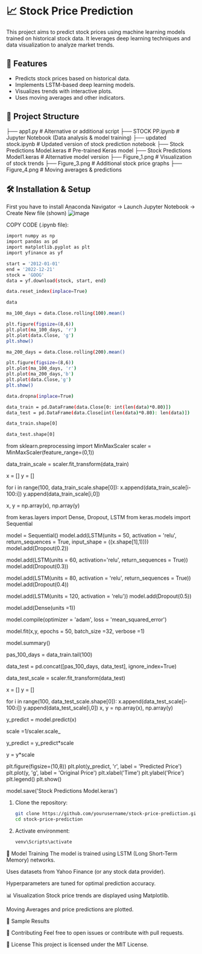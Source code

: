 # 📈 Stock Price Prediction

This project aims to predict stock prices using machine learning models trained on historical stock data. It leverages deep learning techniques and data visualization to analyze market trends.

## 🚀 Features
- Predicts stock prices based on historical data.
- Implements LSTM-based deep learning models.
- Visualizes trends with interactive plots.
- Uses moving averages and other indicators.

## 📂 Project Structure
├── app1.py                 # Alternative or additional script
├── STOCK PP.ipynb          # Jupyter Notebook (Data analysis & model training)
├── updated stock.ipynb     # Updated version of stock prediction notebook
├── Stock Predictions Model.keras     # Pre-trained Keras model
├── Stock Predictions Model1.keras    # Alternative model version
├── Figure_1.png            # Visualization of stock trends
├── Figure_3.png            # Additional stock price graphs
├── Figure_4.png            # Moving averages & predictions


## 🛠️ Installation & Setup

First you have to install Anaconda Navigator  -> Launch Jupyter Notebook -> Create New file (shown)
![image](https://github.com/user-attachments/assets/44c97eb0-ace3-4845-afd2-0b23ab1768af)

COPY CODE (.ipynb file):
``` bash
import numpy as np
import pandas as pd
import matplotlib.pyplot as plt
import yfinance as yf
```
``` bash
start = '2012-01-01'
end = '2022-12-21'
stock = 'GOOG'
data = yf.download(stock, start, end)
```
``` bash
data.reset_index(inplace=True)
```
``` bash
data
```
``` bash
ma_100_days = data.Close.rolling(100).mean()
```
``` bash
plt.figure(figsize=(8,6))
plt.plot(ma_100_days, 'r')
plt.plot(data.Close, 'g')
plt.show()
```
``` bash
ma_200_days = data.Close.rolling(200).mean()
```
``` bash
plt.figure(figsize=(8,6))
plt.plot(ma_100_days, 'r')
plt.plot(ma_200_days,'b')
plt.plot(data.Close,'g')
plt.show()
```
``` bash
data.dropna(inplace=True)
```
``` bash
data_train = pd.DataFrame(data.Close[0: int(len(data)*0.80)])
data_test = pd.DataFrame(data.Close[int(len(data)*0.80): len(data)])
```
``` bash
data_train.shape[0]
```
``` bash
data_test.shape[0]
```
from sklearn.preprocessing import MinMaxScaler
scaler = MinMaxScaler(feature_range=(0,1))

data_train_scale = scaler.fit_transform(data_train)

x = []
y = []

for i in range(100, data_train_scale.shape[0]):
    x.append(data_train_scale[i-100:i])
    y.append(data_train_scale[i,0])

x, y = np.array(x), np.array(y)

from keras.layers import Dense, Dropout, LSTM
from keras.models import Sequential

model = Sequential()
model.add(LSTM(units = 50, activation = 'relu', return_sequences = True,
               input_shape = ((x.shape[1],1))))
model.add(Dropout(0.2))

model.add(LSTM(units = 60, activation='relu', return_sequences = True))
model.add(Dropout(0.3))

model.add(LSTM(units = 80, activation = 'relu', return_sequences = True))
model.add(Dropout(0.4))

model.add(LSTM(units = 120, activation = 'relu'))
model.add(Dropout(0.5))

model.add(Dense(units =1))

model.compile(optimizer = 'adam', loss = 'mean_squared_error')

model.fit(x,y, epochs = 50, batch_size =32, verbose =1)

model.summary()

pas_100_days = data_train.tail(100)

data_test = pd.concat([pas_100_days, data_test], ignore_index=True)

data_test_scale  =  scaler.fit_transform(data_test)

x = []
y = []

for i in range(100, data_test_scale.shape[0]):
    x.append(data_test_scale[i-100:i])
    y.append(data_test_scale[i,0])
x, y = np.array(x), np.array(y)

y_predict = model.predict(x)

scale =1/scaler.scale_

y_predict = y_predict*scale

y = y*scale

plt.figure(figsize=(10,8))
plt.plot(y_predict, 'r', label = 'Predicted Price')
plt.plot(y, 'g', label = 'Original Price')
plt.xlabel('Time')
plt.ylabel('Price')
plt.legend()
plt.show()

model.save('Stock Predictions Model.keras')

1. Clone the repository:
   ```bash
   git clone https://github.com/yourusername/stock-price-prediction.git
   cd stock-price-prediction
   ```
2. Activate environment:
   ```bash
   venv\Scripts\activate


🧠 Model Training
The model is trained using LSTM (Long Short-Term Memory) networks.

Uses datasets from Yahoo Finance (or any stock data provider).

Hyperparameters are tuned for optimal prediction accuracy.

📊 Visualization
Stock price trends are displayed using Matplotlib.

Moving Averages and price predictions are plotted.

📸 Sample Results

🤝 Contributing
Feel free to open issues or contribute with pull requests.

📜 License
This project is licensed under the MIT License.
